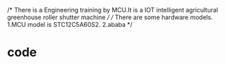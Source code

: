 /*  There is a Engineering training by MCU.It is a IOT intelligent agricultural greenhouse roller shutter machine  */
/*
    There are some hardware models.
      1.MCU model is STC12C5A60S2.
      2.ababa
*/
# code

